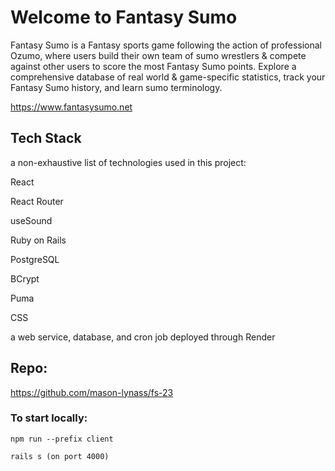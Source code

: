 # Welcome to Fantasy Sumo

Fantasy Sumo is a Fantasy sports game following the action of professional Ozumo, where users build their own team of sumo wrestlers & compete against other users to score the most Fantasy Sumo points. Explore a comprehensive database of real world & game-specific statistics, track your Fantasy Sumo history, and learn sumo terminology.

https://www.fantasysumo.net

## Tech Stack

a non-exhaustive list of technologies used in this project:

React

React Router

useSound

Ruby on Rails

PostgreSQL

BCrypt

Puma

CSS

a web service, database, and cron job deployed through Render

## Repo:

https://github.com/mason-lynass/fs-23

### To start locally:

`npm run --prefix client`

`rails s (on port 4000)`

